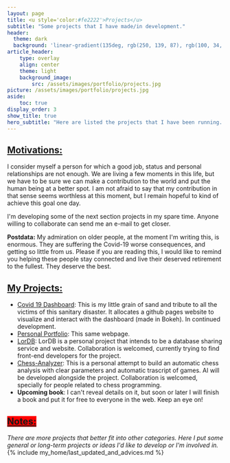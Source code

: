```yaml
---
layout: page
title: <u style='color:#fe2222'>Projects</u> 
subtitle: "Some projects that I have made/in development."
header:
  theme: dark
  background: 'linear-gradient(135deg, rgb(250, 139, 87), rgb(100, 34, 139))'
article_header:
    type: overlay
    align: center
    theme: light 
    background_image:
        src: /assets/images/portfolio/projects.jpg
picture: /assets/images/portfolio/projects.jpg
aside:
    toc: true
display_order: 3
show_title: true
hero_subtitle: "Here are listed the projects that I have been running. Also, those that are in development."
---
```

<!--more-->

## <a class="button button--primary button--outline button--rounded button--md"><u>Motivations:</u></a>
I consider myself a person for which a good job, status and personal relationships are not enough. We are living a few moments in this life, but we have to be sure we can make a contribution to the world and put the human being at a better spot. I am not afraid to say that my contribution in that sense seems worthless at this moment, but I remain hopeful to kind of achieve this goal one day.

I'm developing some of the next section projects in my spare time. Anyone willing to collaborate can send me an e-mail to get closer.

**Postdata:** My admiration on older people, at the moment I'm writing this, is enormous. They are suffering the Covid-19 worse consequences, and getting so little from us. Please if you are reading this, I would like to remind you helping these people stay connected and live their deserved retirement to the fullest. They deserve the best.

## <a class="button button--primary button--success button--pill button--md"><u>My Projects:</u></a>
- [Covid 19 Dashboard](https://github.com/arioboo/covid19_study): This is my little grain of sand and tribute to all the victims of this sanitary disaster. It allocates a github pages website to visualize and interact with the dashboard (made in Bokeh). In continued development.
- [Personal Portfolio](https://github.com/arioboo/arioboo.github.io): This same webpage.  
- [LorDB](https://github.com/LorDB-company/LorDB): LorDB is a personal project that intends to be a database sharing service and website. Collaboration is welcomed, currently trying to find front-end developers for the project.
- [Chess-Analyzer](https://github.com/Chess-Improvers/chess-analyzer): This is a personal attempt to build an automatic chess analysis with clear parameters and automatic trascript of games. AI will be developed alongside the project. Collaboration is welcomed, specially for people related to chess programming.
- **Upcoming book**: I can't reveal details on it, but soon or later I will finish a book and put it for free to everyone in the web. Keep an eye on!

## <a class="button button--secondary button--rounded" style="background:red"><u>Notes:</u></a>
*There are more projects that better fit into other categories. Here I put some general or long-term projects or ideas I'd like to develop or I'm involved in.* 
{% include my_home/last_updated_and_advices.md %}
